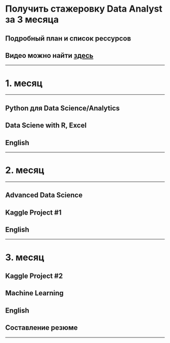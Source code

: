 # Получить стажеровку Data Analyst за 3 месяца 
## Подробный план и список рессурсов 
## Видео можно найти [здесь]()
---
# 1. месяц
---
## Python для Data Science/Analytics
## Data Sciene with R, Excel
## English 
---
# 2. месяц
---
## Advanced Data Science
## Kaggle Project #1
## English 
---
# 3. месяц
## Kaggle Project #2
## Machine Learning 
## English 
## Составление резюме 
---

